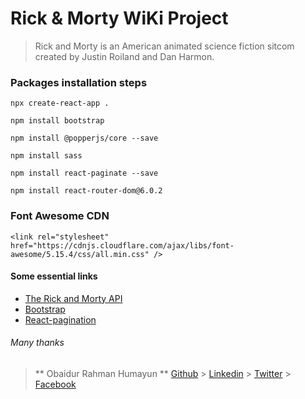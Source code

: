 # Rick & Morty WiKi Project

> Rick and Morty is an American animated science fiction sitcom created by Justin Roiland and Dan Harmon.

### Packages installation steps

```
npx create-react-app .

npm install bootstrap

npm install @popperjs/core --save

npm install sass

npm install react-paginate --save

npm install react-router-dom@6.0.2

```

### Font Awesome CDN

```
<link rel="stylesheet" href="https://cdnjs.cloudflare.com/ajax/libs/font-awesome/5.15.4/css/all.min.css" />
```

#### Some essential links

- [The Rick and Morty API](https://rickandmortyapi.com/documentation/)
- [Bootstrap](https://getbootstrap.com/docs/5.1/getting-started/introduction/)
- [React-pagination](https://www.npmjs.com/package/react-paginate)

###### Many thanks

> ** Obaidur Rahman Humayun **
> [Github](https://github.com/obaidurx) > [Linkedin](https://www.linkedin.com/in/obaidurx/) > [Twitter](https://twitter.com/obaidurx) > [Facebook](https://facebook.com/orh.bd)
